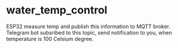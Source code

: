 # water_temp_control
ESP32 measure temp and publish this information to MQTT broker. Telegram bot subsribed to this topic, send notification to you, when temperature is 100 Celsium degree.

